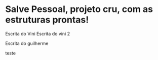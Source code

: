 # Salve Pessoal, projeto cru, com as estruturas prontas!
Escrita do Vini 
Escrita do vini 2

Escrita do guilherme

teste

